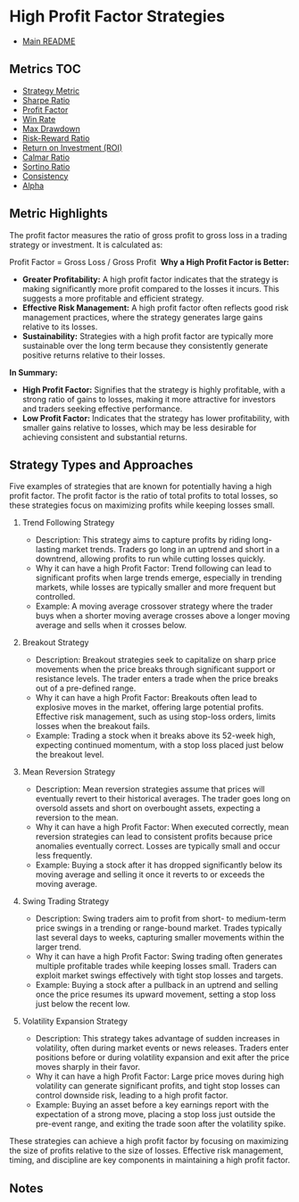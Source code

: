 # High Profit Factor Strategies

- [Main README](../README.md)

## Metrics TOC

- [Strategy Metric](strategy_metrics.md)
- [Sharpe Ratio](sharpe_ratios.md)
- [Profit Factor](profit_factor.md)
- [Win Rate](win_rate.md)
- [Max Drawdown](max_drawdown.md)
- [Risk-Reward Ratio](risk_reward_ratio.md)
- [Return on Investment (ROI)](roi.md)
- [Calmar Ratio](calmar_ratio.md)
- [Sortino Ratio](sortino_ratio.md)
- [Consistency](consistency.md)
- [Alpha](alpha.md)

## Metric Highlights

The profit factor measures the ratio of gross profit to gross loss in a trading strategy or investment. It is calculated as:

Profit Factor = Gross Loss / Gross Profit
​
**Why a High Profit Factor is Better:**

  - **Greater Profitability:** A high profit factor indicates that the strategy is making significantly more profit compared to the losses it incurs. This suggests a more profitable and efficient strategy.
  - **Effective Risk Management:** A high profit factor often reflects good risk management practices, where the strategy generates large gains relative to its losses.
  - **Sustainability:** Strategies with a high profit factor are typically more sustainable over the long term because they consistently generate positive returns relative to their losses.

**In Summary:**

  - **High Profit Factor:** Signifies that the strategy is highly profitable, with a strong ratio of gains to losses, making it more attractive for investors and traders seeking effective performance.
  - **Low Profit Factor:** Indicates that the strategy has lower profitability, with smaller gains relative to losses, which may be less desirable for achieving consistent and substantial returns.

## Strategy Types and Approaches

Five examples of strategies that are known for potentially having a high profit factor. The profit factor is the ratio of total profits to total losses, so these strategies focus on maximizing profits while keeping losses small.

1. Trend Following Strategy

   - Description: This strategy aims to capture profits by riding long-lasting market trends. Traders go long in an uptrend and short in a downtrend, allowing profits to run while cutting losses quickly.
   - Why it can have a high Profit Factor: Trend following can lead to significant profits when large trends emerge, especially in trending markets, while losses are typically smaller and more frequent but controlled.
   - Example: A moving average crossover strategy where the trader buys when a shorter moving average crosses above a longer moving average and sells when it crosses below.

2. Breakout Strategy

   - Description: Breakout strategies seek to capitalize on sharp price movements when the price breaks through significant support or resistance levels. The trader enters a trade when the price breaks out of a pre-defined range.
   - Why it can have a high Profit Factor: Breakouts often lead to explosive moves in the market, offering large potential profits. Effective risk management, such as using stop-loss orders, limits losses when the breakout fails.
   - Example: Trading a stock when it breaks above its 52-week high, expecting continued momentum, with a stop loss placed just below the breakout level.

3. Mean Reversion Strategy

   - Description: Mean reversion strategies assume that prices will eventually revert to their historical averages. The trader goes long on oversold assets and short on overbought assets, expecting a reversion to the mean.
   - Why it can have a high Profit Factor: When executed correctly, mean reversion strategies can lead to consistent profits because price anomalies eventually correct. Losses are typically small and occur less frequently.
   - Example: Buying a stock after it has dropped significantly below its moving average and selling it once it reverts to or exceeds the moving average.

4. Swing Trading Strategy

   - Description: Swing traders aim to profit from short- to medium-term price swings in a trending or range-bound market. Trades typically last several days to weeks, capturing smaller movements within the larger trend.
   - Why it can have a high Profit Factor: Swing trading often generates multiple profitable trades while keeping losses small. Traders can exploit market swings effectively with tight stop losses and targets.
   - Example: Buying a stock after a pullback in an uptrend and selling once the price resumes its upward movement, setting a stop loss just below the recent low.

5. Volatility Expansion Strategy

   - Description: This strategy takes advantage of sudden increases in volatility, often during market events or news releases. Traders enter positions before or during volatility expansion and exit after the price moves sharply in their favor.
   - Why it can have a high Profit Factor: Large price moves during high volatility can generate significant profits, and tight stop losses can control downside risk, leading to a high profit factor.
   - Example: Buying an asset before a key earnings report with the expectation of a strong move, placing a stop loss just outside the pre-event range, and exiting the trade soon after the volatility spike.

These strategies can achieve a high profit factor by focusing on maximizing the size of profits relative to the size of losses. Effective risk management, timing, and discipline are key components in maintaining a high profit factor.

## Notes



